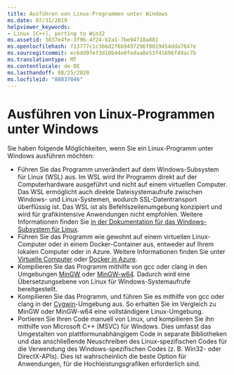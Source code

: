 ```yaml
---
title: Ausführen von Linux-Programmen unter Windows
ms.date: 07/31/2019
helpviewer_keywords:
- Linux [C++], porting to Win32
ms.assetid: 3837e4fe-3f96-4f24-b2a1-7be94718a881
ms.openlocfilehash: f13777c1c366d2f6b9497296f8819454dda7647e
ms.sourcegitcommit: ec6dd97ef3d10b44e0fedaa8e53f41696f49ac7b
ms.translationtype: MT
ms.contentlocale: de-DE
ms.lasthandoff: 08/25/2020
ms.locfileid: "88837046"
---
```

# <a name="running-linux-programs-on-windows"></a>Ausführen von Linux-Programmen unter Windows

Sie haben folgende Möglichkeiten, wenn Sie ein Linux-Programm unter Windows ausführen möchten:

- Führen Sie das Programm unverändert auf dem Windows-Subsystem für Linux (WSL) aus. Im WSL wird Ihr Programm direkt auf der Computerhardware ausgeführt und nicht auf einem virtuellen Computer. Das WSL ermöglicht auch direkte Dateisystemaufrufe zwischen Windows- und Linux-Systemen, wodurch SSL-Datentransport überflüssig ist. Das WSL ist als Befehlszeilenumgebung konzipiert und wird für grafikintensive Anwendungen nicht empfohlen. Weitere Informationen finden Sie [in der Dokumentation für das Windows-Subsystem für Linux](/windows/wsl/about).
- Führen Sie das Programm wie gewohnt auf einem virtuellen Linux-Computer oder in einem Docker-Container aus, entweder auf Ihrem lokalen Computer oder in Azure. Weitere Informationen finden Sie unter [Virtuelle Computer](https://azure.microsoft.com/services/virtual-machines/) oder [Docker in Azure](/azure/docker/).
- Kompilieren Sie das Programm mithilfe von gcc oder clang in den Umgebungen [MinGW](http://MinGW.org/) oder [MinGW-w64](https://sourceforge.net/p/mingw-w64/wiki2/Home/). Dadurch wird eine Übersetzungsebene von Linux für Windows-Systemaufrufe bereitgestellt.
- Kompilieren Sie das Programm, und führen Sie es mithilfe von gcc oder clang in der [Cygwin](https://www.cygwin.com/)-Umgebung aus. So erhalten Sie im Vergleich zu MinGW oder MinGW-w64 eine vollständigere Linux-Umgebung.
- Portieren Sie Ihren Code manuell von Linux, und kompilieren Sie ihn mithilfe von Microsoft C++ (MSVC) für Windows. Dies umfasst das Umgestalten von plattformunabhängigem Code in separate Bibliotheken und das anschließende Neuschreiben des Linux-spezifischen Codes für die Verwendung des Windows-spezifischen Codes (z. B. Win32- oder DirectX-APIs). Dies ist wahrscheinlich die beste Option für Anwendungen, für die Hochleistungsgrafiken erforderlich sind.
